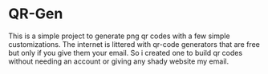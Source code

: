 # QR-Gen

This is a simple project to generate png qr codes with a few simple customizations. The internet is littered with qr-code generators that are free but only if you give them your email. So i created one to build qr codes without needing an account or giving any shady website my email.